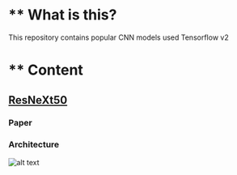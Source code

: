 # ** What is this?

This repository contains popular CNN models used Tensorflow v2 

# ** Content

## [ResNeXt50](https://github.com/vanloc19bk96/cnn_model_dl_tfv2/blob/master/resneXt50.py) ##
### Paper ##

[](https://arxiv.org/pdf/1611.05431.pdf)

### Architecture ###

![alt text](https://github.com/vanloc19bk96/cnn_model_dl_tfv2/tree/master/images.resneXt.PNG)

